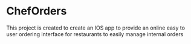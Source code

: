 # ChefOrders

This project is created to create an IOS app to provide an online easy to user ordering interface for restaurants to easily manage internal orders

